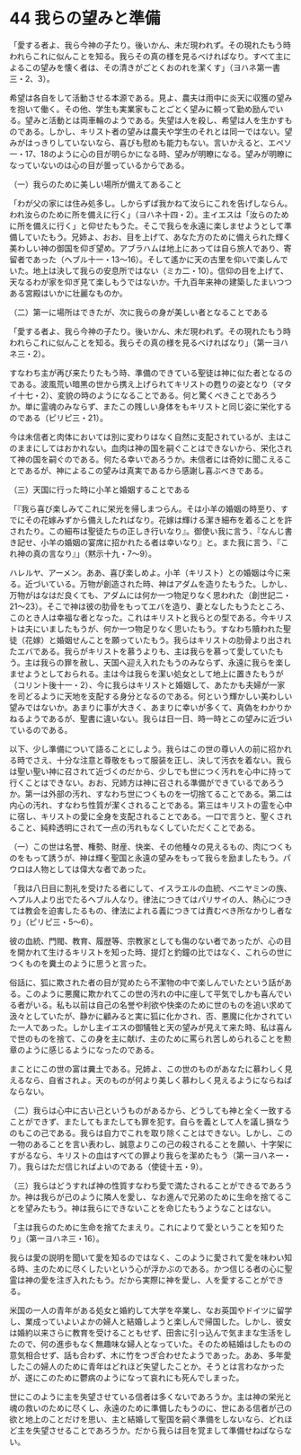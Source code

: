 # 44 我らの望みと準備

「愛する者よ、我ら今神の子たり。後いかん、未だ現われず。その現れたもう時われらこれに似んことを知る。我らその真の様を見るべければなり。すべて主によるこの望みを懐く者は、その清きがごとくおのれを潔くす」（ヨハネ第一書三・2、3）。

希望は各自をして活動させる本源である。見よ、農夫は雨中に炎天に収獲の望みを抱いて働く。その他、学生も実業家もことごとく望みに頼って勤め励んでいる。望みと活動とは両車輪のようである。失望は人を殺し、希望は人を生かすものである。しかし、キリスト者の望みは農夫や学生のそれとは同一ではない。望みがはっきりしていないなら、喜びも慰めも能力もない。言いかえると、エペソ一・17、18のように心の目が明らかになる時、望みが明瞭になる。望みが明瞭になっていないのは心の目が曇っているからである。

（一）我らのために美しい場所が備えてあること

「わが父の家には住み処多し。しからずぱ我かねて汝らにこれを告げしならん。われ汝らのために所を備えに行く」（ヨハネ十四・2）。主イエスは「汝らのために所を備えに行く」と仰せたもうた。そこで我らを永遠に楽しませようとして準備していたもう。兄姉よ、おお、目を上げて、あなた方のために備えられた輝く美わしい神の御国を仰ぎ望め。アブラハムは地上にあっては自ら旅人であり、寄留者であった（へブル十一・13〜16）。そして遙かに天の古里を仰いで楽しんでいた。地上は決して我らの安息所ではない（ミカ二・10）。信仰の目を上げて、天なるわが家を仰ぎ見て楽しもうではないか。千九百年来神の建築したまいつつある宮殿はいかに壮麗なものか。

（二）第一に場所はできたが、次に我らの身が美しい者となることである

「愛する者よ、我ら今神の子たり。後いかん、未だ現われず。その現れたもう時われらこれに似んことを知る。我らその真の様を見るべければなり」（第一ヨハネ三・2）。

すなわち主が再び来たりたもう時、準備のできている聖徒は神に似た者となるのである。波風荒い暗黒の世から携え上げられてキリストの甦りの姿となり（マタイ十七・2）、変貌の時のようになることである。何と驚くべきことであろうか。単に霊魂のみならず、またこの賎しい身体をもキリストと同じ姿に栄化するのである（ピリピ三・21）。

今は未信者と肉体においては別に変わりはなく自然に支配されているが、主はこのままにしてはおかれない。血肉は神の国を嗣ぐことはできないから、栄化されて神の国を嗣ぐのである。何たる幸いであろうか。未信者には奇妙に聞こえることであるが、神によるこの望みは真実であるから感謝し喜ぶべきである。

（三）天国に行った時に小羊と婚姻することである

「『我ら喜び楽しみてこれに栄光を帰しまつらん。そは小羊の婚姻の時至り、すでにその花嫁みずから備えしたればなり。花嫁は輝ける潔き細布を着ることを許されたり。この細布は聖徒たちの正しき行いなり』。御使い我に言う、『なんじ書き記せ、小羊の婚姻の宴席に招かれたる者は幸いなり』と。また我に言う、『これ神の真の言なり』」（黙示十九・7〜9）。

ハレルヤ、アーメン。ああ、喜び楽しめよ。小羊（キリスト）との婚姻は今に来る。近づいている。万物が創造された時、神はアダムを造りたもうた。しかし、万物がはなはだ良くても、アダムには何か一つ物足りなく思われた（創世記二・21〜23）。そこで神は彼の肋骨をもってエバを造り、妻となしたもうたところ、このとき人は幸福な者となった。これはキリストと我らとの型である。今キリストは夫にいましたもうが、何か一つ物足りなく思いたもう。すなわち贖われた聖徒（花嫁）と婚姻せんことを願っていたもう。我らはキリストの肋骨より出されたエバである。我らがキリストを慕うよりも、主は我らを慕って愛していたもう。主は我らの罪を赦し、天国へ迎え入れたもうのみならず、永遠に我らを楽しませようとしておられる。主は今は我らを潔い処女として地上に置きたもうが（コリント後十一・2）、今に我らはキリストと婚姻して、あたかも夫婦が一家を司どるように天地を支配する身分となるのである。何という輝かしい美わしい望みではないか。あまりに事が大きく、あまりに幸いが多くて、真偽をわかりかねるようであるが、聖書に違いない。我らは日一日、時一時とこの望みに近づいているのである。

以下、少し準備について語ることにしよう。我らはこの世の尊い人の前に招かれる時でさえ、十分な注意と尊敬をもって服装を正し、決して汚衣を着ない。我らは聖い聖い神に召されて近づくのだから、少しでも世につく汚れを心中に持って行くことはできない。おお、兄姉方は神に召される準備ができているであろうか。第一は外部の汚れ、すなわち世につくものを一切捨てることである。第二は内心の汚れ、すなわち性質が潔くされることである。第三はキリストの霊を心中に宿し、キリストの愛に全身を支配されることである。一口で言うと、聖くされること、純粋透明にされて一点の汚れもなくしていただくことである。

（一）この世は名誉、権勢、財産、快楽、その他種々の見えるもの、肉につくものをもって誘うが、神は輝く聖国と永遠の望みをもって我らを励ましたもう。パウロは人物としては偉大な者であった。

「我は八日目に割礼を受けたる者にして、イスラエルの血統、ベニヤミンの族、へプル人より出でたるヘブル人なり。律法につきてはパリサイの人、熱心につきては教会を迫害したるもの、律法によれる義につきては責むべき所なかりし者なり」（ピリピ三・5〜6）。

彼の血統、門閥、教育、履歴等、宗教家としても傷のない者であったが、心の目を開かれて生けるキリストを知った時、提灯と釣鐘の比ではなく、これらの世につくものを糞土のように思うと言った。

俗話に、狐に欺された者の目が覚めたら不潔物の中で楽しんでいたという話がある。このように悪魔に欺かれてこの世の汚れの中に座して平気でしかも喜んでいる者がいる。私も以前は自己の名誉や利欲や快楽のために世のものを追い求めて汲々としていたが、静かに顧みると実に狐に化かされ、否、悪魔に化かされていた一人であった。しかし主イエスの御犠牲と天の望みが見えて来た時、私は喜んで世のものを捨て、この身を主に献げ、主のために罵られ苦しめられることを勲章のように感じるようになったのである。

まことにこの世の富は糞土である。兄姉よ、この世のものがあなたに慕わしく見えるなら、自省されよ。天のものが何より美しく慕わしく見えるようにならねばならない。

（二）我らは心中に古い己というものがあるから、どうしても神と全く一致することができず、またしてもまたしても罪を犯す。自らを義として人を議し損なうのもこの己である。我らは自力でこれを取り除くことはできない。しかし、この一物のあることを言い表わし、誠意よりこの己の殺されることを願い、十字架にすがるなら、キリストの血はすべての罪より我らを潔めたもう（第一ヨハネ一・7）。我らはただ信じればよいのである（使徒十五・9）。

（三）我らはどうすれば神の性質すなわち愛で満たされることができるであろうか。神は我らが己のように隣人を愛し、なお進んで兄弟のために生命を捨てることを望みたもう。神は我らにできないことを命じたもうようなことはない。

「主は我らのために生命を捨てたまえり。これによりて愛ということを知りたり」（第一ヨハネ三・16）。

我らは愛の説明を聞いて愛を知るのではなく、このように愛されて愛を味わい知る時、主のために尽くしたいという心が浮かぶのである。かつ信じる者の心に聖霊は神の愛を注ぎ入れたもう。だから実際に神を愛し、人を愛することができる。

米国の一人の青年がある処女と婚約して大学を卒業し、なお英国やドイツに留学し、業成っていよいよかの婦人と結婚しようと楽しんで帰国した。しかし、彼女は婚約以来さらに教育を受けることもせず、田舎に引っ込んで気ままな生活をしたので、何の進歩もなく無趣味な婦人となっていた。そのため結婚はしたものの意気相合せず、話も合わず、木に竹をつぎ合わせたようであった。ああ、多年愛したこの婦人のために青年はどれほど失望したことか。そうとは言わなかったが、遂にこのために鬱病のようになって哀れにも死んでしまった。

世にこのように主を失望させている信者は多くないであろうか。主は神の栄光と魂の救いのために尽くし、永遠のために準備したもうのに、世にある信者が己の欲と地上のことだけを思い、主と結婚して聖国を嗣ぐ準備をしないなら、どれほど主を失望させることであろうか。だから我らは目を覚まして準備せねばならない。

